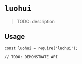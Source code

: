 # `luohui`

> TODO: description

## Usage

```
const luohui = require('luohui');

// TODO: DEMONSTRATE API
```
